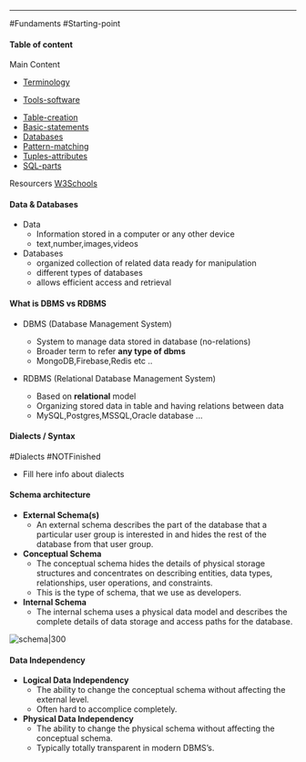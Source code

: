 ******
#Fundaments #Starting-point

#### Table of content 
Main Content 

 - [Terminology](DBMS-terminology.md)
 
 - [Tools-software](Tools-software.md)
 * [Table-creation](Table-operations.md)
 * [Basic-statements](Basic-statements.md)
 * [Databases](databases/mariandb.md)
 * [Pattern-matching](Pattern-matching.md)
 * [Tuples-attributes](Patern-matching.md)
 * [SQL-parts](Patern-matching.md)

Resourcers 
	[W3Schools](https://www.w3schools.com/SQl/sql_and_or.asp)
 
#### Data & Databases

- Data
	- Information stored in a computer or any other device
	- text,number,images,videos
- Databases
	- organized collection of related data ready for manipulation
	- different types of databases
	- allows efficient access and retrieval

#### What is DBMS vs RDBMS

* DBMS (Database Management System)
	* System to manage data stored in database (no-relations)
	* Broader term to refer **any type of dbms**
	* MongoDB,Firebase,Redis etc ..
	
* RDBMS (Relational Database Management System)
	* Based on **relational** model
	* Organizing stored data in table and having relations between data 
	* MySQL,Postgres,MSSQL,Oracle database ...

#### Dialects / Syntax
#Dialects #NOTFinished

* Fill here info about dialects 

#### Schema architecture 

- **External Schema(s)**
	- An external schema describes the part of the database that a particular user group is interested in and hides the rest of the database from that user group.
- **Conceptual Schema**
	- The conceptual schema hides the details of physical storage structures and concentrates on describing entities, data types, relationships, user operations, and constraints. 
	- This is the type of schema, that we use as developers.
- **Internal Schema** 
	- The internal schema uses a physical data model and describes the complete details of data storage and access paths for the database.

![schema|300](assets/schema-arch.png)

#### Data Independency 
- **Logical Data Independency**
	- The ability to change the conceptual schema without affecting the external level.
	- Often hard to accomplice completely.
- **Physical Data Independency**
	- The ability to change the physical schema without affecting the conceptual schema.
	- Typically totally transparent in modern DBMS’s.



  
  
